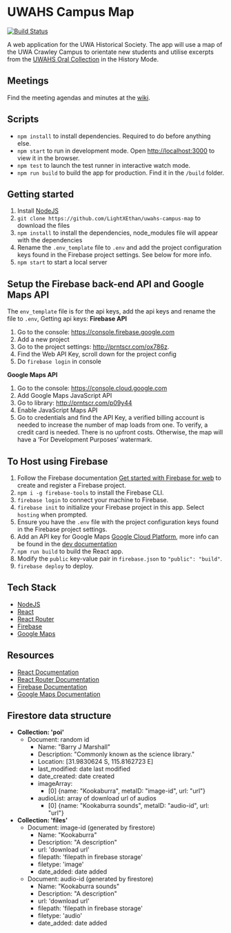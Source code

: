 
# UWAHS Campus Map

[![Build Status](https://dev.azure.com/UWA-map-app/UWAHS%20Map%20App/_apis/build/status/LightXEthan.uwahs-campus-map?branchName=master)](https://dev.azure.com/UWA-map-app/UWAHS%20Map%20App/_build/latest?definitionId=1&branchName=master)

A web application for the UWA Historical Society. The app will use a map of the UWA Crawley Campus to orientate new students and utilise excerpts from the [UWAHS Oral Collection](https://www.web.uwa.edu.au/uwahs/oral-histories) in the History Mode.

## Meetings
Find the meeting agendas and minutes at the [wiki](https://github.com/LightXEthan/uwahs-campus-map/wiki).

## Scripts
- `npm install` to install dependencies. Required to do before anything else.
- `npm start` to run in development mode. Open [http://localhost:3000](http:localhost:3000) to view it in the browser.
- `npm test` to launch the test runner in interactive watch mode.
- `npm run build` to build the app for production. Find it in the `/build` folder.

## Getting started
1. Install [NodeJS](https://nodejs.org/)
2. `git clone https://github.com/LightXEthan/uwahs-campus-map` to download the files
3. `npm install` to install the dependencies, node_modules file will appear with the dependencies
4. Rename the `.env_template` file to `.env` and add the project configuration keys found in the Firebase project settings. See below for more info.
5. `npm start` to start a local server

## Setup the Firebase back-end API and Google Maps API ##
The `env_template` file is for the api keys, add the api keys and rename the file to `.env`, Getting api keys:
**Firebase API**
1. Go to the console: https://console.firebase.google.com
2. Add a new project
3. Go to the project settings: http://prntscr.com/ox786z.
4. Find the Web API Key, scroll down for the project config
5. Do `firebase login` in console

**Google Maps API**
1. Go to the console: https://console.cloud.google.com
2. Add Google Maps JavaScript API
3. Go to library: http://prntscr.com/p09y44
4. Enable JavaScript Maps API
5. Go to credentials and find the API Key, a verified billing account is needed to increase the number of map loads from one. To verify, a credit card is needed. There is no upfront costs. Otherwise, the map will have a ‘For Development Purposes’ watermark.

## To Host using Firebase

1. Follow the Firebase documentation [Get started with Firebase for web](https://firebase.google.com/docs/web/setup) to create and register a Firebase project.
2. `npm i -g firebase-tools`  to install the Firebase CLI.
3. `firebase login` to connect your machine to Firebase.
4. `firebase init` to initialize your Firebase project in this app. Select `hosting` when prompted.
5. Ensure you have the `.env` file with the project configuration keys found in the Firebase project settings.
6. Add an API key for Google Maps [Google Cloud Platform](https://console.cloud.google.com/google/maps-apis/), more info can be found in the [dev documentation](https://docs.google.com/document/d/1KBm7-WoN9Ej_YCd167hBMFTxSYeOZo-kPdkqS3dOfWc)
7. `npm run build` to build the React app.
8. Modify the `public` key-value pair in `firebase.json` to `"public": "build"`.
9. `firebase deploy` to deploy.

## Tech Stack

- [NodeJS](https://nodejs.org/)
- [React](https://reactjs.org/)
- [React Router](https://reacttraining.com/react-router/web/)
- [Firebase](https://firebase.google.com)
- [Google Maps](https://cloud.google.com/maps-platform/maps/)

## Resources

- [React Documentation](https://reactjs.org/docs/hello-world.html)
- [React Router Documentation](https://reacttraining.com/react-router/web/)
- [Firebase Documentation](https://firebase.google.com/docs)
- [Google Maps Documentation](https://developers.google.com/maps/documentation/javascript/tutorial)

## Firestore data structure
- **Collection: 'poi'**
  - Document: random id
    - Name: "Barry J Marshall"
    - Description: "Commonly known as the science library."
    - Location: [31.9830624 S, 115.8162723 E]
    - last_modified: date last modified
    - date_created: date created
    - imageArray:
      - [0] {name: "Kookaburra", metaID: "image-id", url: "url"}
    - audioList: array of download url of audios
      - [0] {name: "Kookaburra sounds", metaID: "audio-id", url: "url"}
- **Collection: 'files'**
  - Document: image-id (generated by firestore)
    - Name: "Kookaburra"
    - Description: "A description"
    - url: 'download url'
    - filepath: 'filepath in firebase storage'
    - filetype: 'image'
    - date_added: date added
  - Document: audio-id (generated by firestore)
    - Name: "Kookaburra sounds"
    - Description: "A description"
    - url: 'download url'
    - filepath: 'filepath in firebase storage'
    - filetype: 'audio'
    - date_added: date added